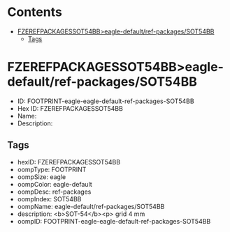 



Contents
========

* [FZEREFPACKAGESSOT54BB>eagle-default/ref-packages/SOT54BB](#fzerefpackagessot54bbeagle-defaultref-packagessot54bb)
	* [Tags](#tags)

# FZEREFPACKAGESSOT54BB>eagle-default/ref-packages/SOT54BB

- ID: FOOTPRINT-eagle-eagle-default-ref-packages-SOT54BB
- Hex ID: FZEREFPACKAGESSOT54BB
- Name: 
- Description: 

## Tags

- hexID: FZEREFPACKAGESSOT54BB
- oompType: FOOTPRINT
- oompSize: eagle
- oompColor: eagle-default
- oompDesc: ref-packages
- oompIndex: SOT54BB
- oompName: eagle-default/ref-packages/SOT54BB
- description: &lt;b&gt;SOT-54&lt;/b&gt;&lt;p&gt;&#xD;
grid 4 mm
- oompID: FOOTPRINT-eagle-eagle-default-ref-packages-SOT54BB
